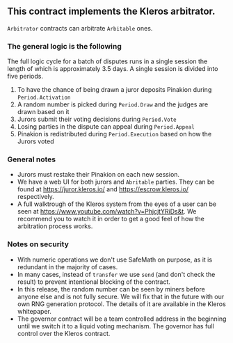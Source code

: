 ## This contract implements the Kleros arbitrator.
`Arbitrator` contracts can arbitrate `Arbitable` ones.

### The general logic is the following
The full logic cycle for a batch of disputes runs in a single session the length of which is approximately 3.5 days. A single session is divided into five periods.
1. To have the chance of being drawn a juror deposits Pinakion during `Period.Activation`
2. A random number is picked during `Period.Draw` and the judges are drawn based on it
3. Jurors submit their voting decisions during `Period.Vote`
4. Losing parties in the dispute can appeal during `Period.Appeal`
5. Pinakion is redistributed during `Period.Execution` based on how the Jurors voted

### General notes
- Jurors must restake their Pinakion on each new session.
- We have a web UI for both jurors and `Abritable` parties. They can be found at https://juror.kleros.io/ and https://escrow.kleros.io/ respectively.
- A full walktrough of the Kleros system from the eyes of a user can be seen at https://www.youtube.com/watch?v=PhjcjtYRiDs&t. We recommend you to watch it in order to get a good feel of how the arbitration process works.

### Notes on security
- With numeric operations we don't use SafeMath on purpose, as it is redundant in the majority of cases.
- In many cases,  instead of `transfer` we use `send` (and don't check the result) to prevent intentional blocking of the contract.
- In this release, the random number can be seen by miners before anyone else and is not fully secure. We will fix that in the future with our own RNG generation protocol. The details of it are available in the Kleros whitepaper.
- The governor contract will be a team controlled address in the beginning until we switch it to a liquid voting mechanism. The governor has full control over the Kleros contract.
